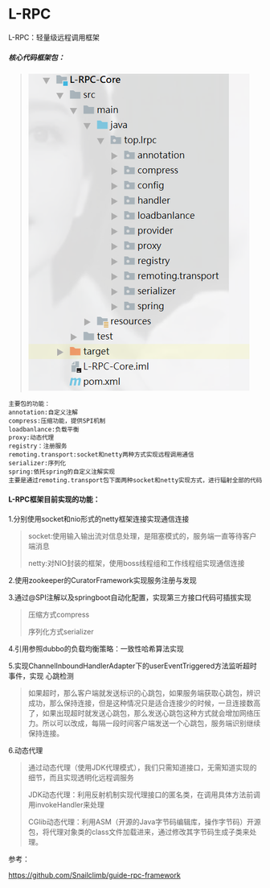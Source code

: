 # L-RPC
L-RPC：轻量级远程调用框架

##### 核心代码框架包：

> ![1636335053853](png/1.png)

```xml
主要包的功能：
annotation:自定义注解
compress:压缩功能，提供SPI机制
loadbanlance:负载平衡
proxy:动态代理
registry：注册服务
remoting.transport:socket和netty两种方式实现远程调用通信
serializer:序列化
spring:依托spring的自定义注解实现
主要是通过remoting.transport包下面两种socket和netty实现方式，进行辐射全部的代码
```

#### L-RPC框架目前实现的功能：

1.分别使用socket和nio形式的netty框架连接实现通信连接

> socket:使用输入输出流对信息处理，是阻塞模式的，服务端一直等待客户端消息
>
> netty:对NIO封装的框架，使用boss线程组和工作线程组实现通信连接

2.使用zookeeper的CuratorFramework实现服务注册与发现

3.通过@SPI注解以及springboot自动化配置，实现第三方接口代码可插拔实现

> 压缩方式compress
>
> 序列化方式serializer

4.引用参照dubbo的负载均衡策略：一致性哈希算法实现

5.实现ChannelInboundHandlerAdapter下的userEventTriggered方法监听超时事件，实现	心跳检测

> 如果超时，那么客户端就发送标识的心跳包，如果服务端获取心跳包，辨识成功，那么保持连接，但是这种情况只是适合连接少的时候，一旦连接数高了，如果出现超时就发送心跳包，那么发送心跳包这种方式就会增加网络压力。所以可以改成，每隔一段时间客户端发送一个心跳包，服务端识别继续保持连接。

6.动态代理

> 通过动态代理（使用JDK代理模式），我们只需知道接口，无需知道实现的细节，而且实现透明化远程调服务
>
> JDK动态代理：利用反射机制实现代理接口的匿名类，在调用具体方法前调用invokeHandler来处理
>
> CGlib动态代理：利用ASM（开源的Java字节码编辑库，操作字节码）开源包，将代理对象类的class文件加载进来，通过修改其字节码生成子类来处理。



参考：

https://github.com/Snailclimb/guide-rpc-framework
